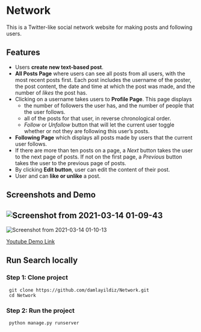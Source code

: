 # Network
This is a Twitter-like social network website for making posts and following users.

## Features 
-   Users **create new text-based post**.
-   **All Posts Page** where users can see all posts from all users, with the most recent posts first. Each post includes the username of the poster, the post content, the date and time at which the post was made, and the number of *likes* the post has.
-   Clicking on a username takes users to **Profile Page**. This page displays
	- the number of followers the user has, and the number of people that the user follows.
    -  all of the posts for that user, in reverse chronological order.
    - *Follow* or *Unfollow* button that will let the current user toggle whether or not they are following this user’s posts.
-   **Following Page** which displays all posts made by users that the current user follows.
-   If there are more than ten posts on a page, a *Next* button takes the user to the next page of posts. If not on the first page, a *Previous* button takes the user to the previous page of posts.
-   By clicking **Edit button**,  user can edit the content of their post.
-   User and can **like or unlike** a post. 

## Screenshots and Demo
  ![Screenshot from 2021-03-14 01-09-43](https://user-images.githubusercontent.com/56313500/111062826-77967800-84bc-11eb-84d7-f2fbe10bed64.png)
---
![Screenshot from 2021-03-14 01-10-13](https://user-images.githubusercontent.com/56313500/111062831-7a916880-84bc-11eb-8f3e-a3c323dcd28b.png)

[Youtube Demo Link](https://youtu.be/xZ2BfXU8EF8)

## Run Search locally

### Step 1: Clone project
```
 git clone https://github.com/damlayildiz/Network.git
 cd Network 
 ```
### Step 2: Run the project
```
 python manage.py runserver
 ```
